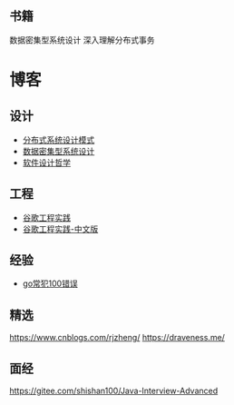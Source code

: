 ## 书籍
数据密集型系统设计
深入理解分布式事务

# 博客

## 设计
- [分布式系统设计模式](https://github.com/dreamhead/patterns-of-distributed-systems)
- [数据密集型系统设计](https://vonng.gitbooks.io/ddia-cn/)
- [软件设计哲学](https://www.bookstack.cn/read/A-Philosophy-of-Software-Design-zh/README.md)



## 工程
- [谷歌工程实践](github.com/google/eng-practices)
- [谷歌工程实践-中文版](https://jimmysong.io/eng-practices/)



## 经验
- [go常犯100错误](https://github.com/teivah/100-go-mistakes)



## 精选
https://www.cnblogs.com/rjzheng/
https://draveness.me/


## 面经
https://gitee.com/shishan100/Java-Interview-Advanced
